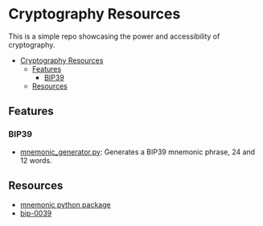 # Cryptography Resources

This is a simple repo showcasing the power and accessibility of cryptography.

- [Cryptography Resources](#cryptography-resources)
  - [Features](#features)
    - [BIP39](#bip39)
  - [Resources](#resources)


## Features

### BIP39

- [mnemonic_generator.py](./BIP39/mnemonic_generator.py): Generates a BIP39 mnemonic phrase, 24 and 12 words.

## Resources

- [mnemonic python package](https://pypi.org/project/mnemonic/)
- [bip-0039](https://github.com/bitcoin/bips/blob/master/bip-0039.mediawiki)